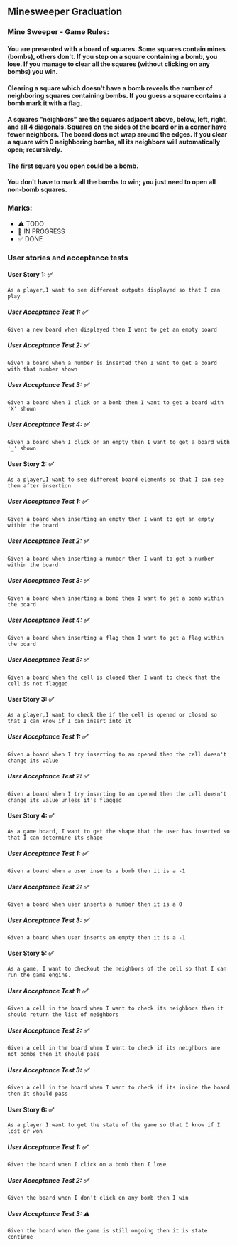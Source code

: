 ## Minesweeper Graduation

### Mine Sweeper - Game Rules:		
#### You are presented with a board of squares. Some squares contain mines (bombs), others don't. If you step on a square containing a bomb, you lose. If you manage to clear all the squares (without clicking on any bombs) you win. 
#### Clearing a square which doesn't have a bomb reveals the number of neighboring squares containing bombs. If you guess a square contains a bomb mark it with a flag. 
#### A squares "neighbors" are the squares adjacent above, below, left, right, and all 4 diagonals. Squares on the sides of the board or in a corner have fewer neighbors. The board does not wrap around the edges. If you clear a square with 0 neighboring bombs, all its neighbors will automatically open; recursively. 
#### The first square you open could be a bomb. 
#### You don't have to mark all the bombs to win; you just need to open all non-bomb squares.

### Marks:
- ⚠ TODO
- 🚧 IN PROGRESS
- ✅ DONE

### User stories and acceptance tests
#### User Story 1: ✅ 
```
As a player,I want to see different outputs displayed so that I can play
```
##### User Acceptance Test 1: ✅ 
```
Given a new board when displayed then I want to get an empty board
```
##### User Acceptance Test 2: ✅ 
```
Given a board when a number is inserted then I want to get a board with that number shown
```
##### User Acceptance Test 3: ✅ 
```
Given a board when I click on a bomb then I want to get a board with 'X' shown
```
##### User Acceptance Test 4: ✅ 
```
Given a board when I click on an empty then I want to get a board with '_' shown
```
#### User Story 2: ✅ 
```
As a player,I want to see different board elements so that I can see them after insertion
```
##### User Acceptance Test 1: ✅ 
```
Given a board when inserting an empty then I want to get an empty within the board
```
##### User Acceptance Test 2: ✅ 
```
Given a board when inserting a number then I want to get a number within the board
```
##### User Acceptance Test 3: ✅ 
```
Given a board when inserting a bomb then I want to get a bomb within the board
```
##### User Acceptance Test 4: ✅ 
```
Given a board when inserting a flag then I want to get a flag within the board
```
##### User Acceptance Test 5: ✅ 
```
Given a board when the cell is closed then I want to check that the cell is not flagged
```
#### User Story 3: ✅ 
```
As a player,I want to check the if the cell is opened or closed so that I can know if I can insert into it
```
##### User Acceptance Test 1: ✅ 
```
Given a board when I try inserting to an opened then the cell doesn't change its value
```
##### User Acceptance Test 2: ✅ 
```
Given a board when I try inserting to an opened then the cell doesn't change its value unless it's flagged
```
#### User Story 4: ✅ 
```
As a game board, I want to get the shape that the user has inserted so that I can determine its shape
```
##### User Acceptance Test 1: ✅ 
```
Given a board when a user inserts a bomb then it is a -1
```
##### User Acceptance Test 2:  ✅ 
```
Given a board when user inserts a number then it is a 0
```
##### User Acceptance Test 3: ✅ 
```
Given a board when user inserts an empty then it is a -1
```
#### User Story 5: ✅ 
```
As a game, I want to checkout the neighbors of the cell so that I can run the game engine.
```
##### User Acceptance Test 1: ✅ 
```
Given a cell in the board when I want to check its neighbors then it should return the list of neighbors
```
##### User Acceptance Test 2: ✅ 
```
Given a cell in the board when I want to check if its neighbors are not bombs then it should pass
```
##### User Acceptance Test 3: ✅ 
```
Given a cell in the board when I want to check if its inside the board then it should pass
```
#### User Story 6: ✅ 
```
As a player I want to get the state of the game so that I know if I lost or won
```
##### User Acceptance Test 1: ✅ 
```
Given the board when I click on a bomb then I lose
```
##### User Acceptance Test 2: ✅ 
```
Given the board when I don't click on any bomb then I win
```
##### User Acceptance Test 3: ⚠
```
Given the board when the game is still ongoing then it is state continue
```